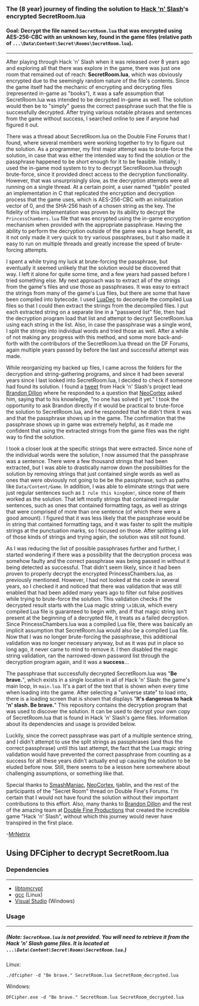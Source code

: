 ### The (8 year) journey of finding the solution to [Hack 'n' Slash](https://www.doublefine.com/games/hack-n-slash "Hack 'n' Slash at doublefine.com")'s encrypted SecretRoom.lua
 
#### **Goal:** Decrypt the file named `SecretRoom.lua` that was encrypted using AES-256-CBC with an unknown key, found in the game files (relative path of `...\Data\Content\Secret\Rooms\SecretRoom.lua`).
---
After playing through Hack 'n' Slash when it was released over 8 years ago and exploring all that there was explore in the game, there was just one room that remained out of reach: **SecretRoom.lua**, which was obviously encrypted due to the seemingly random nature of the file's contents. Since the game itself had the mechanic of encrypting and decrypting files (represented in-game as "books"), it was a safe assumption that SecretRoom.lua was intended to be decrypted in-game as well. The solution would then be to "simply" guess the correct passphrase such that the file is successfully decrypted. After trying various notable phrases and sentences from the game without success, I searched online to see if anyone had figured it out.

There was a thread about SecretRoom.lua on the Double Fine Forums that I found, where several members were working together to try to figure out the solution. As a programmer, my first major attempt was to brute-force the solution, in case that was either the intended way to find the solution or the passphrase happened to be short enough for it to be feasible. Initially, I used the in-game mod system to try to decrypt SecretRoom.lua through brute-force, since it provided direct access to the decryption functionality. However, that was unsurprisingly slow, as the decryption attempts were all running on a single thread. At a certain point, a user named "tjablin" posted an implementation in C that replicated the encryption and decryption process that the game uses, which is AES-256-CBC with an initialization vector of 0, and the SHA-256 hash of a chosen string as the key. The fidelity of this implementation was proven by its ability to decrypt the `PrincessChambers.lua` file that was encrypted using the in-game encryption mechanism when provided with the appropriate passphrase. Having the ability to perform the decryption outside of the game was a huge benefit, as it not only made it very quick to try various passphrases, but it also made it easy to run on multiple threads and greatly increase the speed of brute-forcing attempts.
 
I spent a while trying my luck at brute-forcing the passphrase, but eventually it seemed unlikely that the solution would be discovered that way. I left it alone for quite some time, and a few years had passed before I tried something else. My next approach was to extract all of the strings from the game's files and use those as passphrases. It was easy to extract the strings from many of the game's Lua files, but there are some that have been compiled into bytecode. I used [LuaDec](https://github.com/viruscamp/luadec "LuaDec on GitHub") to decompile the compiled Lua files so that I could then extract the strings from the decompiled files. I put each extracted string on a separate line in a "password list" file, then had the decryption program load that list and attempt to decrypt SecretRoom.lua using each string in the list. Also, in case the passphrase was a single word, I split the strings into individual words and tried those as well. After a while of not making any progress with this method, and some more back-and-forth with the contributors of the SecretRoom.lua thread on the DF Forums, again multiple years passed by before the last and successful attempt was made.

While reorganizing my backed up files, I came across the folders for the decryption and string-gathering programs, and since it had been several years since I last looked into SecretRoom.lua, I decided to check if someone had found its solution. I found a [tweet](https://twitter.com/Noughtceratops/status/1408174617106190347) from Hack 'n' Slash's project lead [Brandon Dillon](https://twitter.com/Noughtceratops "Brandon Dillon's Twitter Profile") where he responded to a question that [NeoCortex](https://twitter.com/NeoCortex4 "NeoCortex's Twitter profile") asked him, saying that to his knowledge, "no one has solved it yet." I took the opportunity to ask Brandon directly if it would be practical to brute-force the solution to SecretRoom.lua, and he responded that he didn't think it was and that the passphrase shows up in the game. The confirmation that the passphrase shows up in game was extremely helpful, as it made me confident that using the extracted strings from the game files was the right way to find the solution.

I took a closer look at the specific strings that were extracted. Since none of the individual words were the solution, I now assumed that the passphrase was a sentence. There were a few thousand strings that had been extracted, but I was able to drastically narrow down the possibilities for the solution by removing strings that just contained single words as well as ones that were obviously not going to be be the passphrase, such as paths like `Data/Content/Game`. In addition, I was able to eliminate strings that were just regular sentences such as `I rule this kingdom!`, since none of them worked as the solution. That left mostly strings that contained irregular sentences, such as ones that contained formatting tags, as well as strings that were comprised of more than one sentence (of which there were a good amount). I figured that it was less likely that the passphrase would be in string that contained formatting tags, and it was faster to split the multiple strings at the punctuation marks, so I focused on those. After splitting a lot of those kinds of strings and trying again, the solution was still not found.

As I was reducing the list of possible passphrases further and further, I started wondering if there was a possibility that the decryption process was somehow faulty and the correct passphrase was being passed in without it being detected as successful. That didn't seem likely, since it had been proven to properly decrypt the encrypted PrincessChambers.lua, as previously mentioned. However, I had not looked at the code in several years, so I checked it and noticed that there was validation that was still enabled that had been added many years ago to filter out false positives while trying to brute-force the solution. This validation checks if the decrypted result starts with the Lua magic string `\x1BLUA`, which every compiled Lua file is guaranteed to begin with, and if that magic string isn't present at the beginning of a decrypted file, it treats as a failed decryption. Since PrincessChambers.lua was a compiled Lua file, there was basically an implicit assumption that SecretRoom.lua would also be a compiled Lua file. Now that I was no longer brute-forcing the passphrase, this additional validation was no longer necessary anyway, but as it was put in place so long ago, it never came to mind to remove it. I then disabled the magic string validation, ran the narrowed-down password list through the decryption program again, and it was a **success**...
 
The passphrase that successfully decrypted SecretRoom.lua was "**Be brave.**", which exists in a single location in all of Hack 'n' Slash: the game's main loop, in `main.lua`. It's a part of the text that is shown when every time when loading into the game. After selecting a "universe state" to load into, there is a loading screen that is shown that displays "**It's dangerous to hack 'n' slash. Be brave.**" This repository contains the decryption program that was used to discover the solution. It can be used to decrypt your own copy of SecretRoom.lua that is found in Hack 'n' Slash's game files. Information about its dependencies and usage is provided below.
 
Luckily, since the correct passphrase was part of a multiple sentence string, and I didn't attempt to use the split strings as passphrases (and thus the correct passphrase) until this last attempt, the fact that the Lua magic string validation would have prevented the correct passphrase from counting as a success for all these years didn't actually end up causing the solution to be eluded before now. Still, there seems to be a lesson here somewhere about challenging assumptions, or something like that.
 
Special thanks to [SmashManiac](https://www.debigare.com/about/ "SmashManiac's blog"), [NeoCortex](https://twitter.com/NeoCortex4 "NeoCortex's Twitter profile"), tjablin, and the rest of the participants of the "Secret Room" thread on Double Fine's Forums. I'm certain that I would not have found the solution without their important contributions to this effort. Also, many thanks to [Brandon Dillon](https://twitter.com/Noughtceratops "Brandon Dillon's Twitter profile") and the rest of the amazing team at [Double Fine Productions](https://twitter.com/DoubleFine "Double Fine's Twitter profile") that created the incredible game "Hack 'n' Slash", without which this journey would never have transpired in the first place.

-[MrNetrix](https://twitter.com/MrNetrix "MrNetrix's Twitter Profile")
<br>

## Using DFCipher to decrypt SecretRoom.lua

### Dependencies
---
- [libtomcrypt](https://github.com/libtom/libtomcrypt "libtomcrypt on GitHub")
- [gcc](https://gcc.gnu.org/) (Linux)
- [Visual Studio](https://visualstudio.microsoft.com/) (Windows)

### Usage
---
##### (Note: `SecretRoom.lua` is not provided. You will need to retrieve it from the Hack 'n' Slash game files. It is located at `...\Data\Content\Secret\Rooms\SecretRoom.lua`.)
 
Linux:
```
./dfcipher -d "Be brave." SecretRoom.lua SecretRoom_decrypted.lua
```
Windows:
```
DFCipher.exe -d "Be brave." SecretRoom.lua SecretRoom_decrypted.lua
```